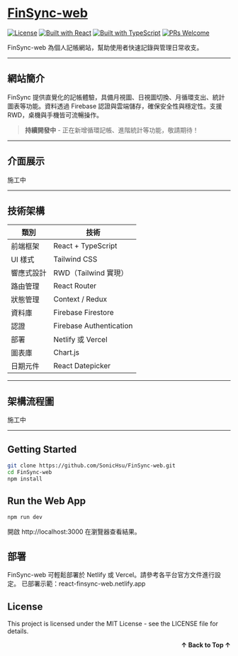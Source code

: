 <a name="readme-top"></a>

# [FinSync-web](https://react-finsync-web.netlify.app)
[![License](https://img.shields.io/github/license/SonicHsu/React-FinSync-web?style=for-the-badge&labelColor=000)](https://github.com/SonicHsu/React-FinSync-web/blob/main/LICENSE)
[![Built with React](https://img.shields.io/badge/React-20232a?style=for-the-badge&logo=react&logoColor=61dafb&labelColor=000)](https://react.dev/)
[![Built with TypeScript](https://img.shields.io/badge/TypeScript-007acc?style=for-the-badge&logo=typescript&logoColor=white&labelColor=000)](https://www.typescriptlang.org/)
[![PRs Welcome](https://img.shields.io/badge/PRs-welcome-brightgreen.svg?style=for-the-badge&labelColor=000)](https://github.com/你的帳號/FinSync-web/pulls)

FinSync-web 為個人記帳網站，幫助使用者快速記錄與管理日常收支。

---

## 網站簡介

FinSync 提供直覺化的記帳體驗，具備月視圖、日視圖切換、月循環支出、統計圖表等功能。資料透過 Firebase 認證與雲端儲存，確保安全性與穩定性。支援 RWD，桌機與手機皆可流暢操作。

>  **持續開發中** - 正在新增循環記帳、進階統計等功能，敬請期待！
---

## 介面展示

施工中

---

## 技術架構

| 類別 | 技術 |
|-------|-------|
| 前端框架 | React + TypeScript |
| UI 樣式 | Tailwind CSS |
| 響應式設計 | RWD（Tailwind 實現） |
| 路由管理 | React Router |
| 狀態管理 | Context / Redux |
| 資料庫 | Firebase Firestore |
| 認證 | Firebase Authentication |
| 部署 | Netlify 或 Vercel |
| 圖表庫 | Chart.js |
| 日期元件 | React Datepicker |

---

## 架構流程圖

施工中

---

## Getting Started

```bash
git clone https://github.com/SonicHsu/FinSync-web.git
cd FinSync-web
npm install
```

## Run the Web App
```bash
npm run dev
```
開啟 http://localhost:3000 在瀏覽器查看結果。


## 部署
FinSync-web 可輕鬆部署於 Netlify 或 Vercel。請參考各平台官方文件進行設定。
已部署示範：react-finsync-web.netlify.app

## License
This project is licensed under the MIT License - see the LICENSE file for details.

<p align="right"> <a href="#readme-top" style="text-decoration: none; font-weight: bold;"> ↑ Back to Top ↑ </a> </p> 
